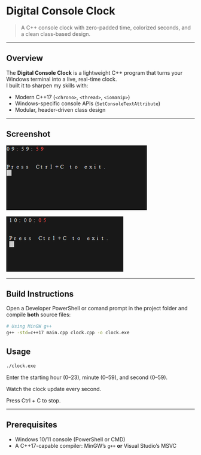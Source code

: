 # Digital Console Clock

> A C++ console clock with zero-padded time, colorized seconds, and a clean class-based design.

---

## Overview

The **Digital Console Clock** is a lightweight C++ program that turns your Windows terminal into a live, real-time clock.  
I built it to sharpen my skills with:

- Modern C++17 (`<chrono>`, `<thread>`, `<iomanip>`)
- Windows-specific console APIs (`SetConsoleTextAttribute`)
- Modular, header-driven class design


---

## Screenshot

![Clock running at 10:00:05](assets/clock-running-1.png)

![Clock running at 23:59:59](assets/clock-running-2.png)


---

## Build Instructions

Open a Developer PowerShell or comand prompt in the project folder and compile **both** source files:

```bash
# Using MinGW g++
g++ -std=c++17 main.cpp clock.cpp -o clock.exe
```
## Usage

```bash
./clock.exe
```
Enter the starting hour (0–23), minute (0–59), and second (0–59).

Watch the clock update every second.

Press Ctrl + C to stop.

---

## Prerequisites

- Windows 10/11 console (PowerShell or CMD)  
- A C++17-capable compiler: MinGW’s `g++` **or** Visual Studio’s MSVC



